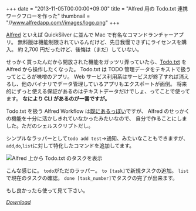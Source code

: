 +++
date = "2013-11-05T00:00:00+09:00"
title = "Alfred 用の Todo.txt 連携ワークフローを作った"
thumbnail = "//www.alfredapp.com//images/logo.png"
+++

[Alfred](http://www.alfredapp.com/) といえば QuickSilver に並んで Mac で有名なコマンドランチャーアプリ。
無料版は機能制限されているんだけど、先日我慢できずにライセンスを購入。
約 2,700 円だったけど、後悔は（まだ）していない。

せっかく買ったんだから開放された機能をガッツリ弄っていたら、[Todo.txt](http://todotxt.com/) を Alfred から操作したくなった。
Todo.txt は TODO 管理データをテキストで扱うってところが味噌のアプリ。
Web サービス利用系はサービスが終了すれば消えるし、他のバイナリでデータ管理しているアプリもエクスポートが面倒。
将来的にずっと使える保証があるのはテキストデータだけでしょ、ってことで使ってます。
**なにより CLI があるのが一番ですが。**

Todo.txt を扱う Alfred Workflow は[既にあるっぽい](https://github.com/madc/alfred-todotxt)ですが、
Alfred のせっかくの機能を十分に活かしきれていなかったみたいなので、
自分で作ることにしました。ただのシェルスクリプトだし。

シンプルなラッパーとして`todo add test`→通知、みたいなこともできますが、
`add`,`do`,`list`に対して特化したコマンドを追加してます。

![Alfred 上から Todo.txt のタスクを表示](/images/2013-11-05-todotxtalfredworkflow.png)

こんな感じに。
`todo`がただのラッパー。
`to [task]`で新規タスクの追加。
`list`で現在のタスクの確認。
`done [task_number]`でタスクの完了が出来ます。

もし良かったら使って見て下さい。

[*Download*](/bin/Todo.txt.alfredworkflow)
